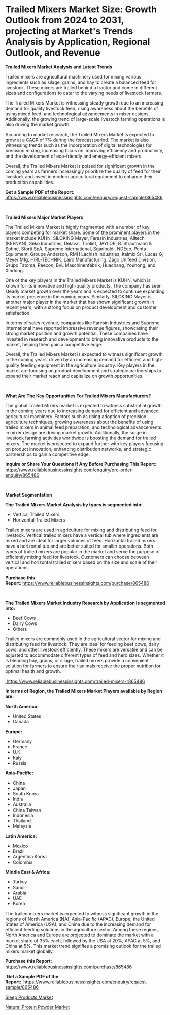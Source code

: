 <p><h1>Trailed Mixers Market Size: Growth Outlook from 2024 to 2031, projecting at Market's Trends Analysis by Application, Regional Outlook, and Revenue</h1></p><p><strong>Trailed Mixers Market Analysis and Latest Trends</strong></p>
<p><p>Trailed mixers are agricultural machinery used for mixing various ingredients such as silage, grains, and hay to create a balanced feed for livestock. These mixers are trailed behind a tractor and come in different sizes and configurations to cater to the varying needs of livestock farmers. </p><p>The Trailed Mixers Market is witnessing steady growth due to an increasing demand for quality livestock feed, rising awareness about the benefits of using mixed feed, and technological advancements in mixer designs. Additionally, the growing trend of large-scale livestock farming operations is also driving the market growth.</p><p>According to market research, the Trailed Mixers Market is expected to grow at a CAGR of 7% during the forecast period. The market is also witnessing trends such as the incorporation of digital technologies for precision mixing, increasing focus on improving efficiency and productivity, and the development of eco-friendly and energy-efficient mixers.</p><p>Overall, the Trailed Mixers Market is poised for significant growth in the coming years as farmers increasingly prioritize the quality of feed for their livestock and invest in modern agricultural equipment to enhance their production capabilities.</p></p>
<p><strong>Get a Sample PDF of the Report:&nbsp;</strong> <a href="https://www.reliablebusinessinsights.com/enquiry/request-sample/865486">https://www.reliablebusinessinsights.com/enquiry/request-sample/865486</a></p>
<p>&nbsp;</p>
<p><strong>Trailed Mixers Major Market Players</strong></p>
<p><p>The Trailed Mixers Market is highly fragmented with a number of key players competing for market share. Some of the prominent players in the market include KUHN, SILOKING Mayer, Faresin Industries, Alltech (KEENAN), Seko Industries, Delaval, Trioliet, JAYLOR, B. Strautmann & Sohne, Storti SpA, Supreme International, Sgariboldi, NDEco, Penta Equipment, Groupe Anderson, RMH Lachish Industries, Italmix Srl, Lucas G, Meyer Mfg, HIRL-TECHNIK, Laird Manufacturing, Zago Unifeed Division, Grupo Tatoma, Peecon, BvL Maschinenfabrik, Huachang, Youhong, and Xindong.</p><p>One of the key players in the Trailed Mixers Market is KUHN, which is known for its innovative and high-quality products. The company has seen steady market growth over the years and is expected to continue expanding its market presence in the coming years. Similarly, SILOKING Mayer is another major player in the market that has shown significant growth in recent years, with a strong focus on product development and customer satisfaction.</p><p>In terms of sales revenue, companies like Faresin Industries and Supreme International have reported impressive revenue figures, showcasing their strong market position and growth potential. These companies have invested in research and development to bring innovative products to the market, helping them gain a competitive edge.</p><p>Overall, the Trailed Mixers Market is expected to witness significant growth in the coming years, driven by an increasing demand for efficient and high-quality feeding equipment in the agriculture industry. Key players in the market are focusing on product development and strategic partnerships to expand their market reach and capitalize on growth opportunities.</p></p>
<p>&nbsp;</p>
<p><strong>What Are The Key Opportunities For Trailed Mixers Manufacturers?</strong></p>
<p><p>The global Trailed Mixers market is expected to witness substantial growth in the coming years due to increasing demand for efficient and advanced agricultural machinery. Factors such as rising adoption of precision agriculture techniques, growing awareness about the benefits of using trailed mixers in animal feed preparation, and technological advancements in mixer design are driving market growth. Additionally, the surge in livestock farming activities worldwide is boosting the demand for trailed mixers. The market is projected to expand further with key players focusing on product innovation, enhancing distribution networks, and strategic partnerships to gain a competitive edge.</p></p>
<p><strong>Inquire or Share Your Questions If Any Before Purchasing This Report:</strong> <a href="https://www.reliablebusinessinsights.com/enquiry/pre-order-enquiry/865486">https://www.reliablebusinessinsights.com/enquiry/pre-order-enquiry/865486</a></p>
<p>&nbsp;</p>
<p><strong>Market Segmentation</strong></p>
<p><strong>The Trailed Mixers Market Analysis by types is segmented into:</strong></p>
<p><ul><li>Vertical Trailed Mixers</li><li>Horizontal Trailed Mixers</li></ul></p>
<p><p>Trailed mixers are used in agriculture for mixing and distributing feed for livestock. Vertical trailed mixers have a vertical tub where ingredients are mixed and are ideal for larger volumes of feed. Horizontal trailed mixers have a horizontal tub and are better suited for smaller operations. Both types of trailed mixers are popular in the market and serve the purpose of efficiently mixing feed for livestock. Customers can choose between vertical and horizontal trailed mixers based on the size and scale of their operations.</p></p>
<p><strong>Purchase this Report:&nbsp;</strong><a href="https://www.reliablebusinessinsights.com/purchase/865486">https://www.reliablebusinessinsights.com/purchase/865486</a></p>
<p>&nbsp;</p>
<p><strong>The Trailed Mixers Market Industry Research by Application is segmented into:</strong></p>
<p><ul><li>Beef Cows</li><li>Dairy Cows</li><li>Others</li></ul></p>
<p><p>Trailed mixers are commonly used in the agricultural sector for mixing and distributing feed for livestock. They are ideal for feeding beef cows, dairy cows, and other livestock efficiently. These mixers are versatile and can be adjusted to accommodate different types of feed and herd sizes. Whether it is blending hay, grains, or silage, trailed mixers provide a convenient solution for farmers to ensure their animals receive the proper nutrition for optimal health and growth.</p></p>
<p><a href="https://www.reliablebusinessinsights.com/trailed-mixers-r865486">&nbsp;https://www.reliablebusinessinsights.com/trailed-mixers-r865486</a></p>
<p><strong>In terms of Region, the Trailed Mixers Market Players available by Region are:</strong></p>
<p>
    <p> <strong> North America: </strong>
        <ul>
            <li>United States</li>
            <li>Canada</li>
        </ul>
        </p> 
    <p> <strong> Europe: </strong>
        <ul>
            <li>Germany</li>
            <li>France</li>
            <li>U.K.</li>
            <li>Italy</li>
            <li>Russia</li>
        </ul>
        </p> 
    <p> <strong> Asia-Pacific: </strong>
        <ul>
            <li>China</li>
            <li>Japan</li>
            <li>South Korea</li>
            <li>India</li>
            <li>Australia</li>
            <li>China Taiwan</li>
            <li>Indonesia</li>
            <li>Thailand</li>
            <li>Malaysia</li>
        </ul>
        </p> 
    <p> <strong> Latin America: </strong>
        <ul>
            <li>Mexico</li>
            <li>Brazil</li>
            <li>Argentina Korea</li>
            <li>Colombia</li>
        </ul>
        </p> 
    <p> <strong> Middle East & Africa: </strong>
        <ul>
            <li>Turkey</li>
            <li>Saudi</li>
            <li>Arabia</li>
            <li>UAE</li>
            <li>Korea</li>
        </ul>
    </p>
    </p>
<p><p>The trailed mixers market is expected to witness significant growth in the regions of North America (NA), Asia-Pacific (APAC), Europe, the United States of America (USA), and China due to the increasing demand for efficient feeding solutions in the agriculture sector. Among these regions, North America and Europe are projected to dominate the market with a market share of 35% each, followed by the USA at 20%, APAC at 5%, and China at 5%. This market trend signifies a promising outlook for the trailed mixers market globally.</p></p>
<p><strong>Purchase this Report: </strong><a href="https://www.reliablebusinessinsights.com/purchase/865486">https://www.reliablebusinessinsights.com/purchase/865486</a></p>
<p>&nbsp;<strong>Get a Sample PDF of the Report:&nbsp;&nbsp;</strong><a href="https://www.reliablebusinessinsights.com/enquiry/request-sample/865486">https://www.reliablebusinessinsights.com/enquiry/request-sample/865486</a></p>
<p><strong></strong></p>
<p><p><a href="https://view.publitas.com/reportprime-1/future-trends-in-global-sleep-products-market-market-insights-and-analysis-from-2024-to-2031-in-187-pages/">Sleep Products Market</a></p><p><a href="https://github.com/jasminebabez/Market-Research-Report-List-1/blob/main/natural-protein-powder-market.md">Natural Protein Powder Market</a></p></p>